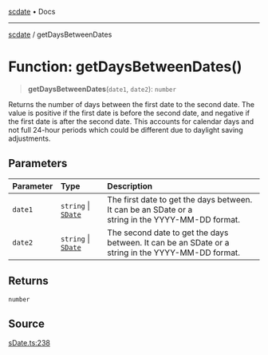 [scdate](../README.md) • Docs

---

[scdate](../README.md) / getDaysBetweenDates

# Function: getDaysBetweenDates()

> **getDaysBetweenDates**(`date1`, `date2`): `number`

Returns the number of days between the first date to the second date. The
value is positive if the first date is before the second date, and negative
if the first date is after the second date. This accounts for calendar days
and not full 24-hour periods which could be different due to daylight saving
adjustments.

## Parameters

| Parameter | Type                                       | Description                                                                                            |
| :-------- | :----------------------------------------- | :----------------------------------------------------------------------------------------------------- |
| `date1`   | `string` \| [`SDate`](../classes/SDate.md) | The first date to get the days between. It can be an SDate or a<br />string in the YYYY-MM-DD format.  |
| `date2`   | `string` \| [`SDate`](../classes/SDate.md) | The second date to get the days between. It can be an SDate or a<br />string in the YYYY-MM-DD format. |

## Returns

`number`

## Source

[sDate.ts:238](https://github.com/ericvera/scdate/blob/main/src/sDate.ts#L238)
